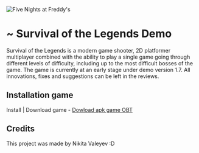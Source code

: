 ![Five Nights at Freddy's](https://kvotka.ru/images/2024/06/03/survivalofthelegends_officalbanner.jpg)
# ~ Survival of the Legends Demo

Survival of the Legends is a modern game shooter, 2D platformer multiplayer combined with the ability to play a single game going through different levels of difficulty, including up to the most difficult bosses of the game. 
The game is currently at an early stage under demo version 1.7. All innovations, fixes and suggestions can be left in the reviews.

## Installation game

Install | Download game - [Dowload apk game OBT](https://www.mixamo.com)


## Credits

This project was made by Nikita Valeyev :D
